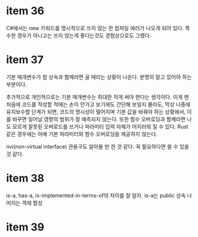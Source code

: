 # item 36

C#에서는 new 키워드를 명시적으로 쓰지 않는 한 컴파일 에러가 나오게 되어 있다. 특수한 경우가 아니고는 쓰지 않는게 좋다는것도 경험상으로도 그랬다.

# item 37

기본 매개변수가 참 상속과 함께라면 골 때리는 상황이 나온다. 분명히 알고 있어야 하는 부분이다.

추가적으로 개인적으로는 기본 매개변수는 최대한 적게 써야 한다는 생각이다. 이게 맨 처음에 코드를 작성할 적에는 손이 안가고 보기에도 간단해 보일지 몰라도, 막상 나중에 유지보수할 단계가 되면, 코드의 명시성이 떨어지며 기본 값을 바꿔야 하는 상황에서, 이를 바꾸면 일어날 영향의 범위가 잘 예측되지 않는다. 또한 함수 오버로딩과 함께라면 나도 모르게 잘못된 오버로드를 쓰거나 파라미터 입력 자체가 어지러워 질 수 있다. Rust 같은 경우에는 아예 기본 파라미터와 함수 오버로딩을 제공하지 않는다.

nvi(non-virtual interface) 관용구도 알아둘 만 한 것 같다. 꼭 필요하다면 쓸 수 있을 것 같다.

# item 38

is-a, has-a, is-implemented-in-terms-of의 차이를 잘 알자.
is-a는 public 상속
나머지는 객체 합성

# item 39



